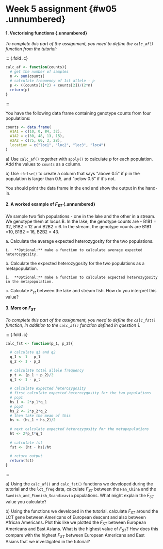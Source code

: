 # Week 5 assignment {#w05 .unnumbered}


<script src="js/hideOutput.js"></script>

#### 1. Vectorising functions {.unnumbered}

*To complete this part of the assignment, you need to define the `calc_af()` function from the tutorial:*

::: {.fold .c}

```r
calc_af <- function(counts){
  # get the number of samples
  n <- sum(counts)
  # calculate frequency of 1st allele - p
  p <- ((counts[1]*2) + counts[2])/(2*n)
  return(p)
}
```
:::

You have the following data frame containing genotype counts from four populations:


```r
counts <- data.frame(
  A1A1 = c(10, 0, 84, 32),
  A1A2 = c(30, 48, 13, 15),
  A2A2 = c(75, 60, 3, 28),
  location = c("loc1", "loc2", "loc3", "loc4")
)
```

a)  Use `calc_af()` together with `apply()` to calculate $p$ for each population. Add the values to `counts` as a column.

b)  Use `ifelse()` to create a column that says "above 0.5" if p in the population is larger than 0.5, and "below 0.5" if it's not.

You should print the data frame in the end and show the output in the hand-in.

#### 2. A worked example of $F_{ST}$ {.unnumbered}

We sample two fish populations - one in the lake and the other in a stream. We genotype them at locus B. In the lake, the genotype counts are - B1B1 = 32, B1B2 = 12 and B2B2 = 6. In the stream, the genotype counts are B1B1 =10, B1B2 = 16, B2B2 = 43.

a.  Calculate the average expected heterozygosity for the two populations.

    i.  **Optional:** make a function to calculate average expected heterozygosity.

b.  Calculate the expected heterozygosity for the two populations as a metapopulation.

    i.  **Optional:** make a function to calculate expected heterozygosity in the metapopulation.

c.  Calculate $F_{st}$ between the lake and stream fish. How do you interpret this value?

#### 3. More on $F_{ST}$

*To complete this part of the assignment, you need to define the `calc_fst()` function, in addition to the `calc_af()` function defined in question 1.*

::: {.fold .c}

```r
calc_fst <- function(p_1, p_2){
  
  # calculate q1 and q2
  q_1 <- 1 - p_1
  q_2 <- 1 - p_2
  
  # calculate total allele frequency
  p_t <- (p_1 + p_2)/2
  q_t <- 1 - p_t
  
  # calculate expected heterozygosity
  # first calculate expected heterozygosity for the two populations
  # pop1
  hs_1 <- 2*p_1*q_1
  # pop2
  hs_2 <- 2*p_2*q_2
  # then take the mean of this
  hs <- (hs_1 + hs_2)/2
  
  # next calculate expected heterozygosity for the metapopulations
  ht <- 2*p_t*q_t
  
  # calculate fst
  fst <- (ht - hs)/ht
  
  # return output
  return(fst)
}
```
:::

a)  Using the `calc_af()` and `calc_fst()` functions we developed during the tutorial and the `lct_freq` data, calculate $F_{ST}$ between the `Han_China` and the `Swedish_and_Finnish_Scandinavia` populations. What might explain the $F_{ST}$ value you calculate?

b)  Using the functions we developed in the tutorial, calculate $F_{ST}$ around the LCT gene between Americans of European descent and also between African Americans. Plot this like we plotted the $F_{ST}$ between European Americans and East Asians. What is the highest value of $F_{ST}$? How does this compare with the highest $F_{ST}$ between European Americans and East Asians that we investigated in the tutorial?
